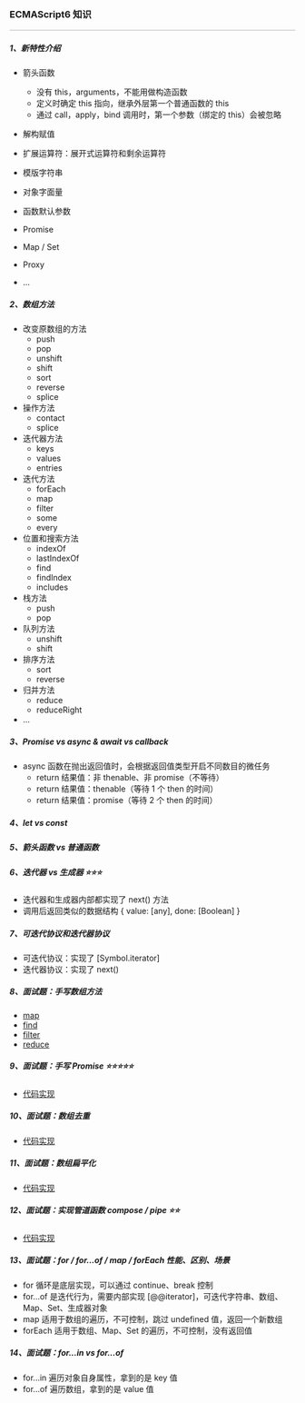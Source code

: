 ### ECMAScript6 知识

<hr style="height:0px;border:none;border-top:2px solid #d8d8d8;" />

##### 1、新特性介绍

- 箭头函数

  - 没有 this，arguments，不能用做构造函数
  - 定义时确定 this 指向，继承外层第一个普通函数的 this
  - 通过 call，apply，bind 调用时，第一个参数（绑定的 this）会被忽略

- 解构赋值
- 扩展运算符：展开式运算符和剩余运算符
- 模版字符串
- 对象字面量
- 函数默认参数
- Promise
- Map / Set
- Proxy
- ...

##### 2、数组方法

- 改变原数组的方法
  - push
  - pop
  - unshift
  - shift
  - sort
  - reverse
  - splice
- 操作方法
  - contact
  - splice
- 迭代器方法
  - keys
  - values
  - entries
- 迭代方法
  - forEach
  - map
  - filter
  - some
  - every
- 位置和搜索方法
  - indexOf
  - lastIndexOf
  - find
  - findIndex
  - includes
- 栈方法
  - push
  - pop
- 队列方法
  - unshift
  - shift
- 排序方法
  - sort
  - reverse
- 归并方法
  - reduce
  - reduceRight
- ...

##### 3、Promise vs async & await vs callback

- async 函数在抛出返回值时，会根据返回值类型开启不同数目的微任务
  - return 结果值：非 thenable、非 promise（不等待）
  - return 结果值：thenable（等待 1 个 then 的时间）
  - return 结果值：promise（等待 2 个 then 的时间）

##### 4、let vs const

##### 5、箭头函数 vs 普通函数

##### 6、迭代器 vs 生成器 ⭐️⭐️⭐️

- 迭代器和生成器内部都实现了 next() 方法
- 调用后返回类似的数据结构 { value: [any], done: [Boolean] }

##### 7、可迭代协议和迭代器协议

- 可迭代协议：实现了 [Symbol.iterator]
- 迭代器协议：实现了 next()

##### 8、面试题：手写数组方法

- [map](../%E9%9D%A2%E8%AF%95%E8%BE%85%E5%8A%A9%E5%8C%85/Array/array-map.js)
- [find](../%E9%9D%A2%E8%AF%95%E8%BE%85%E5%8A%A9%E5%8C%85/Array/array-find.js)
- [filter](../%E9%9D%A2%E8%AF%95%E8%BE%85%E5%8A%A9%E5%8C%85/Array/array-filter.js)
- [reduce](../%E9%9D%A2%E8%AF%95%E8%BE%85%E5%8A%A9%E5%8C%85/Array/array-reduce.js)

##### 9、面试题：手写 Promise ⭐️⭐️⭐️⭐️⭐️

- [代码实现](../%E9%9D%A2%E8%AF%95%E8%BE%85%E5%8A%A9%E5%8C%85/Promise/index.js)

##### 10、面试题：数组去重

- [代码实现](../%E9%9D%A2%E8%AF%95%E8%BE%85%E5%8A%A9%E5%8C%85/Array/array-de-duplication.js)

##### 11、面试题：数组扁平化

- [代码实现](../%E9%9D%A2%E8%AF%95%E8%BE%85%E5%8A%A9%E5%8C%85/Array/array-flat.js)

##### 12、面试题：实现管道函数 compose / pipe ⭐️⭐️

- [代码实现](../%E9%9D%A2%E8%AF%95%E8%BE%85%E5%8A%A9%E5%8C%85/Array/compose-pipe.js)

##### 13、面试题：for / for...of / map / forEach 性能、区别、场景

- for 循环是底层实现，可以通过 continue、break 控制
- for...of 是迭代行为，需要内部实现 [@@iterator]，可迭代字符串、数组、Map、Set、生成器对象
- map 适用于数组的遍历，不可控制，跳过 undefined 值，返回一个新数组
- forEach 适用于数组、Map、Set 的遍历，不可控制，没有返回值

##### 14、面试题：for...in vs for...of

- for...in 遍历对象自身属性，拿到的是 key 值
- for...of 遍历数组，拿到的是 value 值
